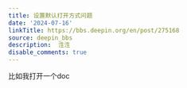 ```yaml
---
title: 设置默认打开方式问题
date: '2024-07-16'
linkTitle: https://bbs.deepin.org/en/post/275168
source: deepin_bbs
description:  泩泩 
disable_comments: true
---
```

比如我打开一个doc
